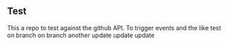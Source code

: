 ## Test

This a repo to test against the github API. To trigger events and the like
test
on branch
on branch
another
update
update
update
